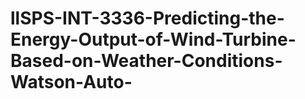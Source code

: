 # llSPS-INT-3336-Predicting-the-Energy-Output-of-Wind-Turbine-Based-on-Weather-Conditions-Watson-Auto-